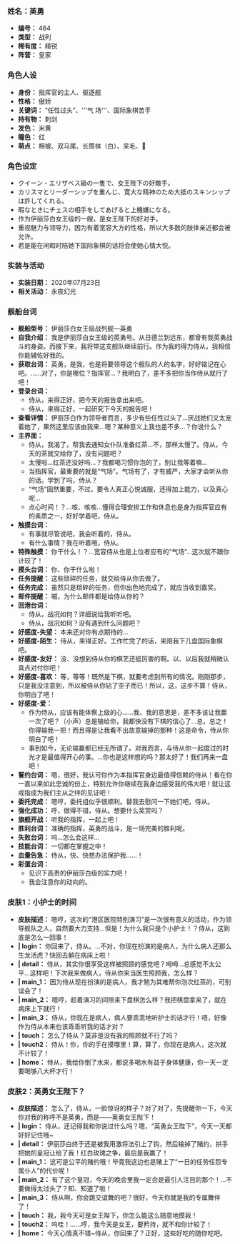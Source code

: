 ### 姓名：英勇
* **编号：** 464
* **类型：** 战列
* **稀有度：** 精锐
* **阵营：** 皇家


### 角色人设
* **身份：** 指挥官的主人、驱逐舰
* **性格：** 傲娇
* **关键词：** “任性过头”、'''气 场'''、国际象棋苦手
* **持有物：** 刺剑
* **发色：** 米黄
* **瞳色：** 红
* **萌点：** 棉被、双马尾、长筒袜（白）、呆毛、🤺


### 角色设定
* クイーン・エリザベス級の一隻で、女王陛下の好敵手。
* カリスマとリーダーシップを重んじ、寛大な精神のため大抵のスキンシップは許してくれる。
* 暇なときにチェスの相手をしてあげると上機嫌になる。
* 作为伊丽莎白女王级的一艘，是女王陛下的好对手。
* 重视魅力与领导力，因为有着宽容大方的性格，所以大多数的肢体亲近都会被允许。
* 若是能在闲暇时陪她下国际象棋的话将会使她心情大悦。


### 实装与活动
* **实装日期：** 2020年07月23日
* **相关活动：** 永夜幻光


### 舰船台词
* **舰船型号：** 伊丽莎白女王级战列舰—英勇
* **自我介绍：** 我是伊丽莎白女王级的英勇号。从日德兰到远东，都曾有我英勇战斗的身姿。而接下来，我将带这支舰队继续前行。作为我的得力侍从，我相信你能辅佐好我的。
* **获取台词：** 英勇，是我，也是将要领导这个舰队的人的名字，好好铭记在心吧。……对了，你是哪位？指挥官…？我明白了，差不多把你当作侍从就行了吧！
* **登录台词：**
  * 侍从，来得正好，把今天的报告拿出来吧。
  * 侍从，来得正好，一起研究下今天的报告吧！
* **查看详情：** 伊丽莎白作为领导者而言，多少有些任性过头了…厌战她们又太宠着她了，果然这里应该由我来…嗯？某种意义上我也差不多…？你说什么？
* **主界面：**
  * 侍从，我渴了，帮我去通知女仆队准备红茶…不，那样太慢了。侍从，今天的茶就交给你了，没有问题吧？
  * 太慢啦…红茶还没好吗…？我都喝习惯你泡的了，别让我等着嘛…
  * 当指挥官，最重要的就是“气场”。气场有了，才有威严，大家才会听从你的话。学到了吗，侍从？
  * “气场”固然重要，不过，要令人真正心悦诚服，还得加上能力，以及真心呢…
  * 点心时间！？…咳、咳咳…懂得合理安排工作和休息也是身为指挥官应有的素质之一，好好学着吧，侍从。
* **触摸台词：**
  * 有事就尽管说吧，我会听着的，侍从。
  * 有什么事情？我在听着哦，侍从。
* **特殊触摸：** 你干什么！？…宽容侍从也是上位者应有的“气场”…这次就不跟你计较了！
* **摸头台词：** 你、你干什么啦！
* **任务提醒：** 这些琐碎的任务，就交给侍从你去做了。
* **任务完成：** 虽然只是琐碎的任务，但你出色地完成了，就应当收到嘉奖。
* **邮件提醒：** 嘁，为什么邮件都是给侍从你的？
* **回港台词：**
  * 侍从，战况如何？详细说给我听听吧。
  * 侍从，战况如何？没有遇到什么问题吧？
* **好感度-失望：** 本来还对你有点期待的…
* **好感度-陌生：** 侍从，来得正好。工作忙完了的话，来陪我下几盘国际象棋吧。
* **好感度-友好：** 没、没想到侍从你的棋艺还挺厉害的啊。以、以后我就稍微认真点对付你吧！
* **好感度-喜欢：** 等，等等！既然是下棋，就要考虑到所有的情况。刚刚那步，只是我没注意到，所以被侍从你钻了空子而已！所以，这，这步不算！侍从，你明白了吧！
* **好感度-爱：**
  * 作为侍从，应该有能体察上级的心……我、我的意思是，差不多该让我赢一次了吧？（小声）总是输给你，我都快没有下棋的信心了…总，总之！你得输我一把！而且得是让我看不出故意输掉的那种！这是命令，侍从你明白了吧！
  * 事到如今，无论输赢都已经无所谓了。对我而言，与侍从你一起度过的时光才是最值得开心的事。…你也是这样想的吗？那太好了！我们再来一盘吧！
* **誓约台词：** 嗯，很好，我认可你作为本指挥官身边最值得信赖的侍从！看在你一直以来如此忠诚的份上，特别允许你继续在我身边感受我的伟大吧！就让这戒指成为我们主从之绊的见证吧！
* **委托完成：** 嗯哼，委托组似乎很顺利。替我去慰问一下她们吧，侍从。
* **强化成功：** 呼，做得不错，侍从。想要什么奖赏吗？
* **旗舰开战：** 听我的指挥，一起上吧！
* **胜利台词：** 准确的指挥，英勇的战斗，是一场完美的胜利呢。
* **失败台词：** 呜…怎么会这样…
* **技能台词：** 一切都在掌握之中！
* **血量告急：** 侍从，快、快想办法保护我……！
* **彩蛋台词：**
  * 见识下高贵的伊丽莎白级的实力吧！
  * 我会注意你的动向的。


### 皮肤1：小护士的时间
* **皮肤描述：** 嗯哼，这次的“港区医院特别演习”是一次很有意义的活动，作为领导舰队之人，自然要大力支持…但是！为什么我只是个小护士！？侍从，这到底是怎么一回事！
* **| login：** 你回来了，侍从。…不对，你现在扮演的是病人，为什么病人还那么生龙活虎？快回去躺在病床上啦！
* **| detail：** 侍从，其实你很享受这样被照顾的感觉吧？呣呣…总感觉不太公平…这样吧！下次我来做病人，侍从你来当医生照顾我，怎么样？
* **| main_1：** 因为侍从现在扮演的是病人，我才勉为其难帮你泡次红茶的，可别误会了！
* **| main_2：** 嗯哼，趁着演习的间隙来下盘棋怎么样？我把棋盘拿来了，就在病床上下就行！
* **| main_3：** 侍从，你现在是病人，病人要乖乖地听护士的话才行！唔，好像作为侍从本来也该乖乖听我的话才对？
* **| touch：** 怎么了侍从？莫非是没有我的照顾就不行了吗？
* **| touch2：** 侍从！你，你的手在摸哪里！算，算了，你现在是病人，这次就不计较了！
* **| home：** 侍从，我给你倒了水来，都说多喝水有益于身体健康，你一天一定要喝够八大杯才行！


### 皮肤2：英勇女王陛下？
* **皮肤描述：** 怎么了，侍从，一脸惊讶的样子？对了对了，先提醒你一下，今天你对我的称呼不是英勇，而是——英勇女王陛下！
* **| login：** 侍从，还记得我和你说过什么吗？嗯，“英勇女王陛下”，今天一天都好好记住哦~
* **| detail：** 伊丽莎白终于还是被我用激将法引上了钩，然后输掉了赌约，拱手把她的皇冠让给了我！红白玫瑰之争，最后是我赢了！
* **| main_1：** 这可是公平的赌约哦！毕竟我这边也是赌上了“一日的任劳任怨专属仆人”的代价呢！
* **| main_2：** 有了这个皇冠，今天的晚会里我一定会是最引人注目的那个！…不要做得太过头了？知、知道了啦！
* **| main_3：** 侍从啊，你会跳交谊舞的吧？很好，今天你就是我的专属舞伴了！
* **| touch：** 我，我今天可是女王陛下，你怎么能这么随意地摸我！
* **| touch2：** 呜哇！……哼，我今天是女王，要矜持，就不和你计较了！
* **| home：** 今天心情真不错~侍从，你回来了？正好，这些好吃的随你吃吧。
